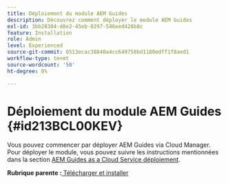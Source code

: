 ```yaml
---
title: Déploiement du module AEM Guides
description: Découvrez comment déployer le module AEM Guides
exl-id: 3bb28304-d8e2-45eb-8297-546eed428b8c
feature: Installation
role: Admin
level: Experienced
source-git-commit: 0513ecac38840a4cc649758bd1180edff1f8aed1
workflow-type: tm+mt
source-wordcount: '50'
ht-degree: 0%

---
```


# Déploiement du module AEM Guides {#id213BCL00KEV}

Vous pouvez commencer par déployer AEM Guides via Cloud Manager. Pour déployer le module, vous pouvez suivre les instructions mentionnées dans la section [AEM Guides as a Cloud Service déploiement](https://experienceleague.adobe.com/docs/experience-manager-xml-documentation-learn/tutorials/release-info/release-notes/cloud-release-notes/deploy-xml-on-aemaacs.html).

**Rubrique parente :**[ Télécharger et installer](download-install.md)
